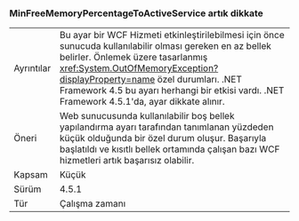 ### <a name="minfreememorypercentagetoactiveservice-is-now-respected"></a>MinFreeMemoryPercentageToActiveService artık dikkate

|   |   |
|---|---|
|Ayrıntılar|Bu ayar bir WCF Hizmeti etkinleştirilebilmesi için önce sunucuda kullanılabilir olması gereken en az bellek belirler. Önlemek üzere tasarlanmış <xref:System.OutOfMemoryException?displayProperty=name> özel durumları. .NET Framework 4.5 bu ayarı herhangi bir etkisi vardı. .NET Framework 4.5.1'da, ayar dikkate alınır.|
|Öneri|Web sunucusunda kullanılabilir boş bellek yapılandırma ayarı tarafından tanımlanan yüzdeden küçük olduğunda bir özel durum oluşur. Başarıyla başlatıldı ve kısıtlı bellek ortamında çalışan bazı WCF hizmetleri artık başarısız olabilir.|
|Kapsam|Küçük|
|Sürüm|4.5.1|
|Tür|Çalışma zamanı|


